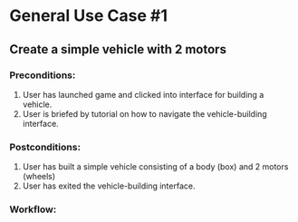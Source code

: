 # General Use Case #1
## Create a simple vehicle with 2 motors
### Preconditions:
1.  User has launched game and clicked into interface for building a vehicle.
2.  User is briefed by tutorial on how to navigate the vehicle-building interface.
### Postconditions:
1.  User has built a simple vehicle consisting of a body (box) and 2 motors (wheels)
2.  User has exited the vehicle-building interface.

### Workflow:
